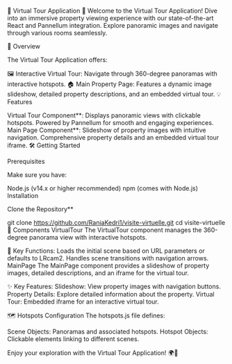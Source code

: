 🌟 Virtual Tour Application 🌟
Welcome to the Virtual Tour Application! Dive into an immersive property viewing experience with our state-of-the-art React and Pannellum integration. Explore panoramic images and navigate through various rooms seamlessly.

🚀 Overview

The Virtual Tour Application offers:

🖼️ Interactive Virtual Tour: Navigate through 360-degree panoramas with interactive hotspots.
🏠 Main Property Page: Features a dynamic image slideshow, detailed property descriptions, and an embedded virtual tour.
💡 Features

Virtual Tour Component**:
Displays panoramic views with clickable hotspots.
Powered by Pannellum for smooth and engaging experiences.
Main Page Component**:
Slideshow of property images with intuitive navigation.
Comprehensive property details and an embedded virtual tour iframe.
🛠️ Getting Started

Prerequisites

Make sure you have:

Node.js (v14.x or higher recommended)
npm (comes with Node.js)
Installation

Clone the Repository**

git clone https://github.com/RaniaKedri1/visite-virtuelle.git
cd visite-virtuelle
🎨 Components VirtualTour The VirtualTour component manages the 360-degree panorama view with interactive hotspots.

🔑 Key Functions: Loads the initial scene based on URL parameters or defaults to LRcam2. Handles scene transitions with navigation arrows. MainPage The MainPage component provides a slideshow of property images, detailed descriptions, and an iframe for the virtual tour.

✨ Key Features: Slideshow: View property images with navigation buttons. Property Details: Explore detailed information about the property. Virtual Tour: Embedded iframe for an interactive virtual tour.

🗺️ Hotspots Configuration The hotspots.js file defines:

Scene Objects: Panoramas and associated hotspots. Hotspot Objects: Clickable elements linking to different scenes.

Enjoy your exploration with the Virtual Tour Application! 🌍🚀